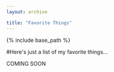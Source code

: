 ```yaml
---
layout: archive

title: "Favorite Things"
---
```


{% include base_path %}

#Here's just a list of my favorite things...

COMING SOON
